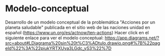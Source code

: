 # Modelo-conceptual
Desarrollo de un modelo conceptual de la problemática "Acciones por un planeta saludable" publicada en el sitio web de las naciones unidad en español (https://www.un.org/es/actnow/ten-actions)
Hacer click en el siguiente enlace para ver el modelo conceptual: https://app.diagrams.net/?src=about#LDiagrama%20sin%20t%C3%ADtulo.drawio.png#%7B%22pageId%22%3A%22piukYRTXUva3LGdc_yS3%22%7D
